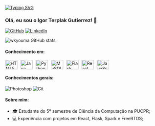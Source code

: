 
[![Typing SVG](https://readme-typing-svg.herokuapp.com?font=Fira+Code&pause=1000&color=22711D&center=true&width=435&lines=Ohay%C5%8D+sekai;My+name's+Igor+Terplak;Welcome+%3C3)](https://git.io/typing-svg)

### Olá, eu sou o Igor Terplak Gutierrez! 👋

[![GitHub](https://img.shields.io/badge/GitHub-181717?style=for-the-badge&logo=github&logoColor=white)](https://github.com/wkyouma)  [![LinkedIn](https://img.shields.io/badge/LinkedIn-0077B5?style=for-the-badge&logo=linkedin&logoColor=white)](https://www.linkedin.com/in/igor-terplak-gutierrez/)

![wkyouma GitHub stats](https://github-readme-stats.vercel.app/api?username=wkyouma&show_icons=true&theme=merko)

#### Conhecimento em:
<div style="display: flex; gap: 10px;">
  <img height="30" width="40" src="https://cdn.jsdelivr.net/gh/devicons/devicon@latest/icons/html5/html5-original.svg" alt="HTML5" />
  <img height="30" width="40" src="https://cdn.jsdelivr.net/gh/devicons/devicon@latest/icons/java/java-original.svg" alt="Java" />
  <img height="30" width="40" src="https://cdn.jsdelivr.net/gh/devicons/devicon@latest/icons/python/python-original.svg" alt="Python" />
  <img height="30" width="40" src="https://cdn.jsdelivr.net/gh/devicons/devicon@latest/icons/mysql/mysql-original.svg" alt="MySQL" />
  <img height="30" width="40" src="https://cdn.jsdelivr.net/gh/devicons/devicon@latest/icons/flask/flask-original.svg" alt="Flask" />
  <img height="30" width="40" src="https://cdn.jsdelivr.net/gh/devicons/devicon@latest/icons/react/react-original.svg" alt="React" />
  <img height="30" width="40" src="https://cdn.jsdelivr.net/gh/devicons/devicon@latest/icons/javascript/javascript-original.svg" alt="JavaScript" />
 
</div>

#### Conhecimentos gerais:
<div style="display: inline_block"> 
    <img src="https://img.shields.io/badge/Adobe%20Photoshop-31A8FF?style=for-the-badge&logo=Adobe%20Photoshop&logoColor=black" alt="Photoshop"/>
    <img src="https://img.shields.io/badge/Git-F05032?style=for-the-badge&logo=git&logoColor=white" alt="Git"/>

</div>

#### Sobre mim:
- 🎓 Estudante do 5º semestre de Ciência da Computação na PUCPR;
- 💻 Experiência com projetos em React, Flask, Spark e FreeRTOS;






